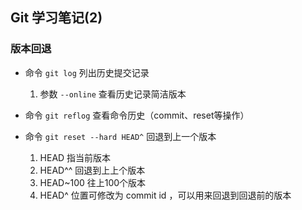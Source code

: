 ## Git 学习笔记(2)

### 版本回退
- 命令 `git log` 列出历史提交记录

    1. 参数 `--online` 查看历史记录简洁版本

- 命令 `git reflog` 查看命令历史（commit、reset等操作）

- 命令 `git reset --hard HEAD^` 回退到上一个版本

    1. HEAD 指当前版本 
    2. HEAD^^ 回退到上上个版本
    3. HEAD~100 往上100个版本
    4. HEAD^ 位置可修改为 commit id ，可以用来回退到回退前的版本
